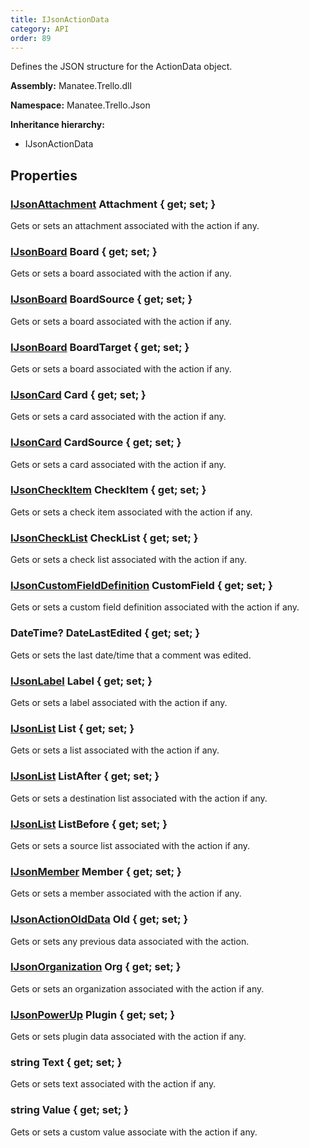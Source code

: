 ```yaml
---
title: IJsonActionData
category: API
order: 89
---
```


Defines the JSON structure for the ActionData object.

**Assembly:** Manatee.Trello.dll

**Namespace:** Manatee.Trello.Json

**Inheritance hierarchy:**

- IJsonActionData

## Properties

### [IJsonAttachment](../IJsonAttachment#ijsonattachment) Attachment { get; set; }

Gets or sets an attachment associated with the action if any.

### [IJsonBoard](../IJsonBoard#ijsonboard) Board { get; set; }

Gets or sets a board associated with the action if any.

### [IJsonBoard](../IJsonBoard#ijsonboard) BoardSource { get; set; }

Gets or sets a board associated with the action if any.

### [IJsonBoard](../IJsonBoard#ijsonboard) BoardTarget { get; set; }

Gets or sets a board associated with the action if any.

### [IJsonCard](../IJsonCard#ijsoncard) Card { get; set; }

Gets or sets a card associated with the action if any.

### [IJsonCard](../IJsonCard#ijsoncard) CardSource { get; set; }

Gets or sets a card associated with the action if any.

### [IJsonCheckItem](../IJsonCheckItem#ijsoncheckitem) CheckItem { get; set; }

Gets or sets a check item associated with the action if any.

### [IJsonCheckList](../IJsonCheckList#ijsonchecklist) CheckList { get; set; }

Gets or sets a check list associated with the action if any.

### [IJsonCustomFieldDefinition](../IJsonCustomFieldDefinition#ijsoncustomfielddefinition) CustomField { get; set; }

Gets or sets a custom field definition associated with the action if any.

### DateTime? DateLastEdited { get; set; }

Gets or sets the last date/time that a comment was edited.

### [IJsonLabel](../IJsonLabel#ijsonlabel) Label { get; set; }

Gets or sets a label associated with the action if any.

### [IJsonList](../IJsonList#ijsonlist) List { get; set; }

Gets or sets a list associated with the action if any.

### [IJsonList](../IJsonList#ijsonlist) ListAfter { get; set; }

Gets or sets a destination list associated with the action if any.

### [IJsonList](../IJsonList#ijsonlist) ListBefore { get; set; }

Gets or sets a source list associated with the action if any.

### [IJsonMember](../IJsonMember#ijsonmember) Member { get; set; }

Gets or sets a member associated with the action if any.

### [IJsonActionOldData](../IJsonActionOldData#ijsonactionolddata) Old { get; set; }

Gets or sets any previous data associated with the action.

### [IJsonOrganization](../IJsonOrganization#ijsonorganization) Org { get; set; }

Gets or sets an organization associated with the action if any.

### [IJsonPowerUp](../IJsonPowerUp#ijsonpowerup) Plugin { get; set; }

Gets or sets plugin data associated with the action if any.

### string Text { get; set; }

Gets or sets text associated with the action if any.

### string Value { get; set; }

Gets or sets a custom value associate with the action if any.

